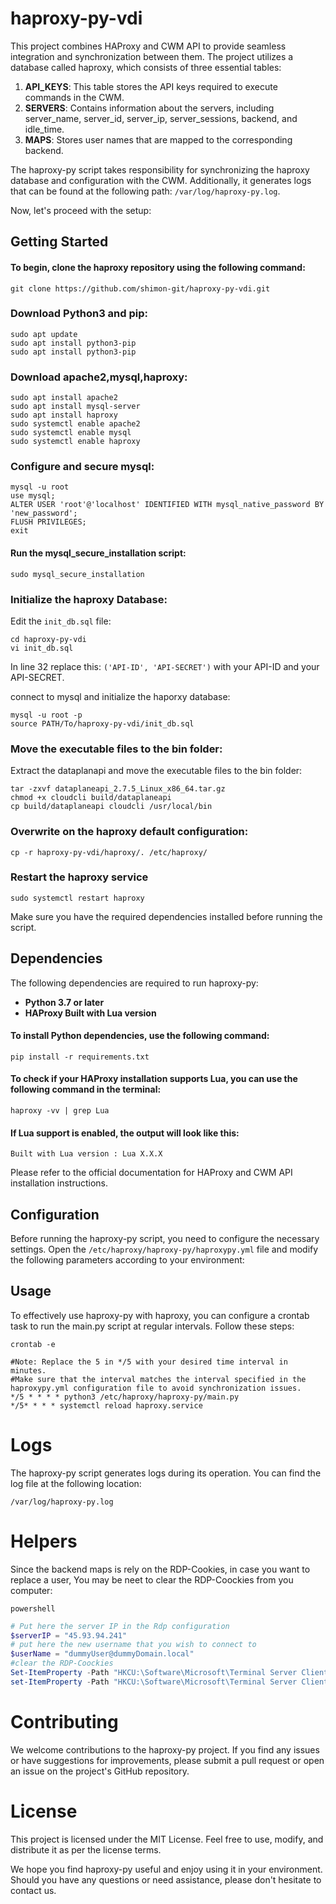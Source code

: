 # haproxy-py-vdi

This project combines HAProxy and CWM API to provide seamless integration and synchronization between them. The project utilizes a database called haproxy, which consists of three essential tables:

1. **API_KEYS**: This table stores the API keys required to execute commands in the CWM.
2. **SERVERS**: Contains information about the servers, including server_name, server_id, server_ip, server_sessions, backend, and idle_time.
3. **MAPS**: Stores user names that are mapped to the corresponding backend.

The haproxy-py script takes responsibility for synchronizing the haproxy database and configuration with the CWM. Additionally, it generates logs that can be found at the following path: `/var/log/haproxy-py.log`.

Now, let's proceed with the setup:

## Getting Started

#### To begin, clone the haproxy repository using the following command:

```shell
git clone https://github.com/shimon-git/haproxy-py-vdi.git
```

### Download Python3 and pip:

```shell
sudo apt update
sudo apt install python3-pip
sudo apt install python3-pip
```

### Download apache2,mysql,haproxy:

```shell
sudo apt install apache2
sudo apt install mysql-server
sudo apt install haproxy
sudo systemctl enable apache2
sudo systemctl enable mysql
sudo systemctl enable haproxy
```

### Configure and secure mysql:

```shell
mysql -u root
use mysql;
ALTER USER 'root'@'localhost' IDENTIFIED WITH mysql_native_password BY 'new_password';
FLUSH PRIVILEGES;
exit
```

#### Run the mysql_secure_installation script:

```shell
sudo mysql_secure_installation
```

### Initialize the haproxy Database:

Edit the `init_db.sql` file:

```shell
cd haproxy-py-vdi
vi init_db.sql
```

In line 32 replace this: `('API-ID', 'API-SECRET')` with your API-ID and your API-SECRET.

connect to mysql and initialize the haporxy database:

```shell
mysql -u root -p
source PATH/To/haproxy-py-vdi/init_db.sql
```

### Move the executable files to the bin folder:

Extract the dataplanapi and move the executable files to the bin folder:

```shell
tar -zxvf dataplaneapi_2.7.5_Linux_x86_64.tar.gz
chmod +x cloudcli build/dataplaneapi
cp build/dataplaneapi cloudcli /usr/local/bin
```

### Overwrite on the haproxy default configuration:

```shell
cp -r haproxy-py-vdi/haproxy/. /etc/haproxy/
```

### Restart the haproxy service

```shell
sudo systemctl restart haproxy
```

Make sure you have the required dependencies installed before running the script.
## Dependencies
The following dependencies are required to run haproxy-py:

  -  **Python 3.7 or later**
  -  **HAProxy Built with Lua version**

#### To install Python dependencies, use the following command:

```shell
pip install -r requirements.txt
```

#### To check if your HAProxy installation supports Lua, you can use the following command in the terminal:

```shell
haproxy -vv | grep Lua
```

#### If Lua support is enabled, the output will look like this:

```shell
Built with Lua version : Lua X.X.X
```

Please refer to the official documentation for HAProxy and CWM API installation instructions.

## Configuration
Before running the haproxy-py script, you need to configure the necessary settings.
Open the `/etc/haproxy/haproxy-py/haproxypy.yml` file and modify the following parameters according to your environment:


## Usage

To effectively use haproxy-py with haproxy, you can configure a crontab task to run the main.py script at regular intervals. Follow these steps:

```shell
crontab -e

#Note: Replace the 5 in */5 with your desired time interval in minutes.
#Make sure that the interval matches the interval specified in the haproxypy.yml configuration file to avoid synchronization issues.
*/5 * * * * python3 /etc/haproxy/haproxy-py/main.py
*/5* * * * systemctl reload haproxy.service
```

# Logs

The haproxy-py script generates logs during its operation. You can find the log file at the following location:

`
/var/log/haproxy-py.log
`

# Helpers

Since the backend maps is rely on the RDP-Cookies, in case you want to replace a user,
You may be neet to clear the RDP-Coockies from you computer:

`powershell`
```powershell
# Put here the server IP in the Rdp configuration
$serverIP = "45.93.94.241"
# put here the new username that you wish to connect to 
$userName = "dummyUser@dummyDomain.local"
#clear the RDP-Coockies
Set-ItemProperty -Path "HKCU:\Software\Microsoft\Terminal Server Client\Default" -Name "MRU0" -Value $userName
set-ItemProperty -Path "HKCU:\Software\Microsoft\Terminal Server Client\Servers\$serverIP\" -Name "UsernameHint" -Value $userName
```

# Contributing

We welcome contributions to the haproxy-py project. If you find any issues or have suggestions for improvements, please submit a pull request or open an issue on the project's GitHub repository.

# License

This project is licensed under the MIT License. Feel free to use, modify, and distribute it as per the license terms.


We hope you find haproxy-py useful and enjoy using it in your environment. Should you have any questions or need assistance, please don't hesitate to contact us.


